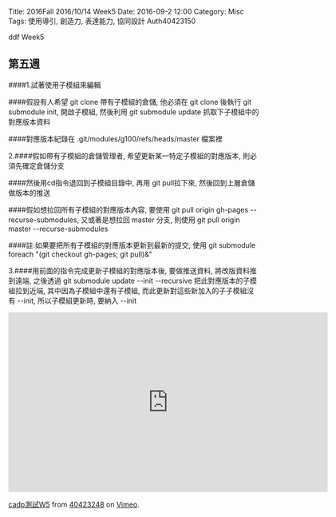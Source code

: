 Title: 2016Fall 2016/10/14 Week5
Date: 2016-09-2 12:00
Category: Misc
Tags: 使用導引, 創造力, 表達能力, 協同設計
Auth40423150

ddf Week5

## 第五週

####1.試著使用子模組來編輯

####假設有人希望 git clone 帶有子模組的倉儲, 他必須在 git clone 後執行 git submodule init, 開啟子模組, 然後利用 git submodule update 抓取下子模組中的對應版本資料 

####對應版本紀錄在 .git/modules/g100/refs/heads/master 檔案裡


2.####假如帶有子模組的倉儲管理者, 希望更新某一特定子模組的對應版本, 則必須先確定倉儲分支

####然後用cd指令退回到子模組目錄中, 再用 git pull拉下來, 然後回到上層倉儲做版本的推送

####假如想拉回所有子模組的對應版本內容, 要使用 git pull origin gh-pages --recurse-submodules, 又或著是想拉回 master 分支, 則使用 git pull origin master --recurse-submodules

####註:如果要把所有子模組的對應版本更新到最新的提交, 使用 git submodule foreach "(git checkout gh-pages; git pull)&"


3.####用前面的指令完成更新子模組的對應版本後, 要做推送資料, 將改版資料推到遠端, 之後透過 git submodule update --init --recursive 把此對應版本的子模組拉到近端, 其中因為子模組中還有子模組, 而此更新對這些新加入的子子模組沒有 --init, 所以子模組更新時, 要納入 --init

<iframe src="https://player.vimeo.com/video/188114893" width="640" height="360" frameborder="0" webkitallowfullscreen mozallowfullscreen allowfullscreen></iframe>
<p><a href="https://vimeo.com/188114893">cadp測試W5</a> from <a href="htt40423150eo.com/user46447136">40423248</a> on <a href="https://vimeo.com">Vimeo</a>.</p>

